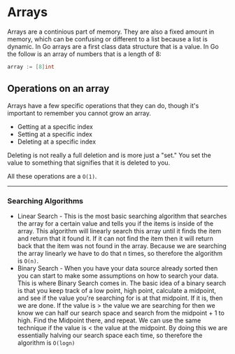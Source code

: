 # Arrays

Arrays are a continious part of memory. They are also a fixed amount in memory, which can be confusing or different to a list because a list is dynamic. In Go arrays are a first class data structure that is a value. In Go the follow is an array of numbers that is a length of 8:

```go
array := [8]int
```

## Operations on an array

Arrays have a few specific operations that they can do, though it's important to remember you cannot grow an array.

* Getting at a specific index
* Setting at a specific index
* Deleting at a specific index

Deleting is not really a full deletion and is more just a "set." You set the value to something that signifies that it is deleted to you.

All these operations are a `O(1)`.

---

### Searching Algorithms

* Linear Search - This is the most basic searching algorithm that searches the array for a certain value and tells you if the items is inside of the array. This algorithm will linearly search this array until it finds the item and return that it found it. If it can not find the item then it will return back that the item was not found in the array. Because we are searching the array linearly we have to do that n times, so therefore the algorithm is `O(n)`.
* Binary Search - When you have your data source already sorted then you can start to make some assumptions on how to search your data. This is where Binary Search comes in. The basic idea of a binary search is that you keep track of a low point, high point, calculate a midpoint, and see if the value you're searching for is at that midpoint. If it is, then we are done. If the value is > the value we are searching for then we know we can half our search space and search from the midpoint + 1 to high. Find the Midpoint there, and repeat. We can use the same technique if the value is < the value at the midpoint. By doing this we are essentially halving our search space each time, so therefore the algorithm is `O(logn)`
